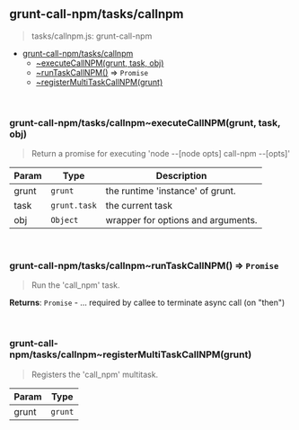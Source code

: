 
<br><a name="module_grunt-call-npm/tasks/callnpm"></a>

## grunt-call-npm/tasks/callnpm
> tasks/callnpm.js: grunt-call-npm


* [grunt-call-npm/tasks/callnpm](#module_grunt-call-npm/tasks/callnpm)
    * [~executeCallNPM(grunt, task, obj)](#module_grunt-call-npm/tasks/callnpm..executeCallNPM)
    * [~runTaskCallNPM()](#module_grunt-call-npm/tasks/callnpm..runTaskCallNPM) ⇒ <code>Promise</code>
    * [~registerMultiTaskCallNPM(grunt)](#module_grunt-call-npm/tasks/callnpm..registerMultiTaskCallNPM)


<br><a name="module_grunt-call-npm/tasks/callnpm..executeCallNPM"></a>

### grunt-call-npm/tasks/callnpm~executeCallNPM(grunt, task, obj)
> Return a promise for executing>    'node --[node opts] call-npm --[opts]'


| Param | Type | Description |
| --- | --- | --- |
| grunt | <code>grunt</code> | the runtime 'instance' of grunt. |
| task | <code>grunt.task</code> | the current task |
| obj | <code>Object</code> | wrapper for options and arguments. |


<br><a name="module_grunt-call-npm/tasks/callnpm..runTaskCallNPM"></a>

### grunt-call-npm/tasks/callnpm~runTaskCallNPM() ⇒ <code>Promise</code>
> Run the 'call_npm' task.

**Returns**: <code>Promise</code> - ... required by callee to terminate async call (on "then")  

<br><a name="module_grunt-call-npm/tasks/callnpm..registerMultiTaskCallNPM"></a>

### grunt-call-npm/tasks/callnpm~registerMultiTaskCallNPM(grunt)
> Registers the 'call_npm' multitask.


| Param | Type |
| --- | --- |
| grunt | <code>grunt</code> | 

